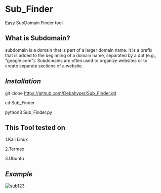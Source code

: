 # Sub_Finder
Easy SubDomain Finder tool

**What is Subdomain?**
-------------------------------------------------

 subdomain is a domain that is part of a larger domain name. It is a prefix that is added to the beginning of a domain name, separated by a dot (e.g., "google.com"). Subdomains are often used to organize websites or to create separate sections of a website.

***Installation***
-----------------------------------------------

git clone https://github.com/Debahyper/Sub_Finder.git  

cd Sub_Finder  

python3 Sub_Finder.py

****This Tool tested on****
---------------------------------------------------

1.Kali Linux  

2.Termex  

3.Ubuntu


*****Example*****
-------------------------------------------------------

![sub123](https://user-images.githubusercontent.com/123361401/230783679-099bf825-d335-425a-b2f6-8e3cbf0f2ebf.png)
